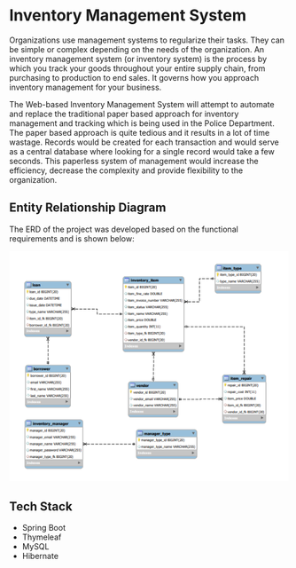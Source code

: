 # Inventory Management System 

Organizations use management systems to regularize their tasks. They can be simple or complex depending on the needs of the organization. An inventory management system (or inventory system) is the process by which you track your goods throughout your entire supply chain, from purchasing to production to end sales. It governs how you approach inventory management for your business.

The Web-based Inventory Management System will attempt to automate and replace the traditional paper based approach for inventory management and tracking which is being used in the Police Department. The paper based approach is quite tedious and it results in a lot of time wastage. Records would be created for each transaction and would serve as a central database where looking for a single record would take a few seconds. This paperless system of management would increase the efficiency, decrease the complexity and provide flexibility to the organization.

## Entity Relationship Diagram

The ERD of the project was developed based on the functional requirements and is shown below:

<p align="center">
<img src="./Resources/IMS-ERD.PNG">
</p>

## Tech Stack

* Spring Boot
* Thymeleaf
* MySQL
* Hibernate
